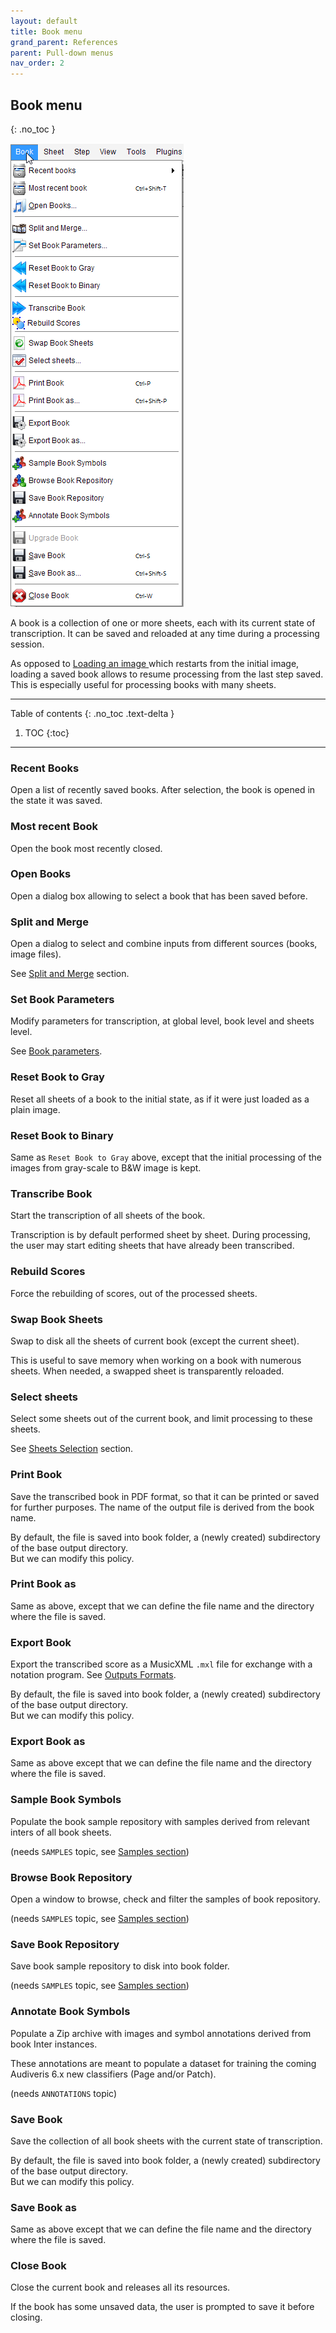 ```yaml
---
layout: default
title: Book menu
grand_parent: References
parent: Pull-down menus
nav_order: 2
---
```

## Book menu
{: .no_toc }

![](../assets/images/book_menu.png)

A book is a collection of one or more sheets, each with its current state of transcription.
It can be saved and reloaded at any time during a processing session.

As opposed to [Loading an image ](../quick/load.md) which restarts from the initial image,
loading a saved book allows to resume processing from the last step saved.
This is especially useful for processing books with many sheets.

---
Table of contents
{: .no_toc .text-delta }

1. TOC
{:toc}
---

### Recent Books

Open a list of recently saved books.
After selection, the book is opened in the state it was saved.

### Most recent Book

Open the book most recently closed.

### Open Books

Open a dialog box allowing to select a book that has been saved before.

### Split and Merge

Open a dialog to select and combine inputs from different sources (books, image files).

See [Split and Merge](../main/split_merge.md) section.

### Set Book Parameters

Modify parameters for transcription, at global level, book level and sheets level.

See [Book parameters](../main/book_parameters.md).

### Reset Book to Gray

Reset all sheets of a book to the initial state, as if it were just loaded as a plain image.

### Reset Book to Binary

Same as `Reset Book to Gray` above, except that the initial processing of the images
from gray-scale to B&W image is kept.

### Transcribe Book

Start the transcription of all sheets of the book.

Transcription is by default performed sheet by sheet.
During processing, the user may start editing sheets that have already been transcribed.

### Rebuild Scores

Force the rebuilding of scores, out of the processed sheets.

### Swap Book Sheets

Swap to disk all the sheets of current book (except the current sheet).

This is useful to save memory when working on a book with numerous sheets.
When needed, a swapped sheet is transparently reloaded.

### Select sheets

Select some sheets out of the current book, and limit processing to these sheets.

See [Sheets Selection](../main/sheet_selection.md) section.

### Print Book

Save the transcribed book in PDF format, so that it can be printed or saved for further purposes.
The name of the output file is derived from the book name.

By default, the file is saved into book folder, a (newly created) subdirectory of the base output directory.  
But we can modify this policy.

### Print Book as

Same as above, except that we can define the file name and the directory where the file is saved.

### Export Book

Export the transcribed score as a MusicXML `.mxl` file for exchange with a notation program.
See [Outputs Formats](../main/output_formats.md).

By default, the file is saved into book folder, a (newly created) subdirectory of the base output directory.  
But we can modify this policy.

### Export Book as

Same as above except that we can define the file name and the directory where the file is saved.

### Sample Book Symbols

Populate the book sample repository with samples derived from relevant inters of all book sheets.

(needs `SAMPLES` topic, see [Samples section](../advanced/samples.md))  

### Browse Book Repository

Open a window to browse, check and filter the samples of book repository.

(needs `SAMPLES` topic, see [Samples section](../advanced/samples.md))

### Save Book Repository

Save book sample repository to disk into book folder.

(needs `SAMPLES` topic, see [Samples section](../advanced/samples.md))

### Annotate Book Symbols

Populate a Zip archive with images and symbol annotations derived from book Inter instances.

These annotations are meant to populate a dataset for training the coming Audiveris 6.x new
classifiers (Page and/or Patch).

(needs `ANNOTATIONS` topic)

### Save Book

Save the collection of all book sheets with the current state of transcription.

By default, the file is saved into book folder, a (newly created) subdirectory of the base output directory.  
But we can modify this policy.

### Save Book as

Same as above except that we can define the file name and the directory where the file is saved.

### Close Book

Close the current book and releases all its resources.

If the book has some unsaved data, the user is prompted to save it before closing.
